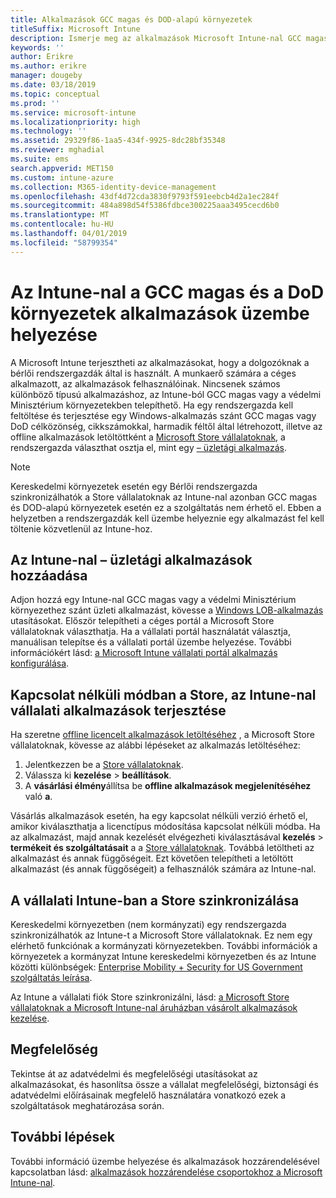 ```yaml
---
title: Alkalmazások GCC magas és DOD-alapú környezetek
titleSuffix: Microsoft Intune
description: Ismerje meg az alkalmazások Microsoft Intune-nal GCC magas és DOD-alapú környezetek használata esetén.
keywords: ''
author: Erikre
ms.author: erikre
manager: dougeby
ms.date: 03/18/2019
ms.topic: conceptual
ms.prod: ''
ms.service: microsoft-intune
ms.localizationpriority: high
ms.technology: ''
ms.assetid: 29329f86-1aa5-434f-9925-8dc28bf35348
ms.reviewer: mghadial
ms.suite: ems
search.appverid: MET150
ms.custom: intune-azure
ms.collection: M365-identity-device-management
ms.openlocfilehash: 43df4d72cda3830f9793f591eebcb4d2a1ec284f
ms.sourcegitcommit: 484a898d54f5386fdbce300225aaa3495cecd6b0
ms.translationtype: MT
ms.contentlocale: hu-HU
ms.lasthandoff: 04/01/2019
ms.locfileid: "58799354"
---
```

# <a name="deploying-apps-using-intune-on-the-gcc-high-and-dod-environments"></a>Az Intune-nal a GCC magas és a DoD környezetek alkalmazások üzembe helyezése 

A Microsoft Intune terjesztheti az alkalmazásokat, hogy a dolgozóknak a bérlői rendszergazdák által is használt. A munkaerő számára a céges alkalmazott, az alkalmazások felhasználóinak. Nincsenek számos különböző típusú alkalmazáshoz, az Intune-ból GCC magas vagy a védelmi Minisztérium környezetekben telepíthető. Ha egy rendszergazda kell feltöltése és terjesztése egy Windows-alkalmazás szánt GCC magas vagy DoD célközönség, cikkszámokkal, harmadik féltől által létrehozott, illetve az offline alkalmazások letöltöttként a [Microsoft Store vállalatoknak](https://businessstore.microsoft.com/store), a rendszergazda választhat osztja el, mint egy [– üzletági alkalmazás](apps-add.md#app-types-in-microsoft-intune).  

> [!NOTE]
> Kereskedelmi környezetek esetén egy Bérlői rendszergazda szinkronizálhatók a Store vállalatoknak az Intune-nal azonban GCC magas és DOD-alapú környezetek esetén ez a szolgáltatás nem érhető el. Ebben a helyzetben a rendszergazdák kell üzembe helyeznie egy alkalmazást fel kell töltenie közvetlenül az Intune-hoz.  

## <a name="add-line-of-business-apps-using-intune"></a>Az Intune-nal – üzletági alkalmazások hozzáadása 

Adjon hozzá egy Intune-nal GCC magas vagy a védelmi Minisztérium környezethez szánt üzleti alkalmazást, kövesse a [Windows LOB-alkalmazás](lob-apps-windows.md) utasításokat. Először telepítheti a céges portál a Microsoft Store vállalatoknak választhatja. Ha a vállalati portál használatát választja, manuálisan telepítse és a vállalati portál üzembe helyezése. További információkért lásd: [a Microsoft Intune vállalati portál alkalmazás konfigurálása](company-portal-app.md). 

## <a name="distribute-offline-apps-from-the-store-for-business-using-intune"></a>Kapcsolat nélküli módban a Store, az Intune-nal vállalati alkalmazások terjesztése  

Ha szeretne [offline licencelt alkalmazások letöltéséhez](https://docs.microsoft.com/microsoft-store/distribute-offline-apps#download-an-offline-licensed-app) , a Microsoft Store vállalatoknak, kövesse az alábbi lépéseket az alkalmazás letöltéséhez: 

1. Jelentkezzen be a [Store vállalatoknak](https://businessstore.microsoft.com/).
2. Válassza ki **kezelése** > **beállítások**.
3. A **vásárlási élmény**állítsa be **offline alkalmazások megjelenítéséhez** való **a**.

Vásárlás alkalmazások esetén, ha egy kapcsolat nélküli verzió érhető el, amikor kiválaszthatja a licenctípus módosítása kapcsolat nélküli módba. Ha az alkalmazást, majd annak kezelését elvégezheti kiválasztásával **kezelés** > **termékeit és szolgáltatásait** a a [Store vállalatoknak](https://businessstore.microsoft.com/). Továbbá letöltheti az alkalmazást és annak függőségeit. Ezt követően telepítheti a letöltött alkalmazást (és annak függőségeit) a felhasználók számára az Intune-nal.  

## <a name="syncing-intune-to-the-store-for-business"></a>A vállalati Intune-ban a Store szinkronizálása 

Kereskedelmi környezetben (nem kormányzati) egy rendszergazda szinkronizálhatók az Intune-t a Microsoft Store vállalatoknak. Ez nem egy elérhető funkciónak a kormányzati környezetekben. További információk a környezetek a kormányzat Intune kereskedelmi környezetben és az Intune közötti különbségek: [Enterprise Mobility + Security for US Government szolgáltatás leírása](https://docs.microsoft.com/enterprise-mobility-security/solutions/ems-govt-service-description).  

Az Intune a vállalati fiók Store szinkronizálni, lásd: [a Microsoft Store vállalatoknak a Microsoft Intune-nal áruházban vásárolt alkalmazások kezelése](windows-store-for-business.md).  

## <a name="compliance"></a>Megfelelőség 

Tekintse át az adatvédelmi és megfelelőségi utasításokat az alkalmazásokat, és hasonlítsa össze a vállalat megfelelőségi, biztonsági és adatvédelmi előírásainak megfelelő használatára vonatkozó ezek a szolgáltatások meghatározása során.   

## <a name="next-steps"></a>További lépések

További információ üzembe helyezése és alkalmazások hozzárendelésével kapcsolatban lásd: [alkalmazások hozzárendelése csoportokhoz a Microsoft Intune-nal](apps-deploy.md).

 
